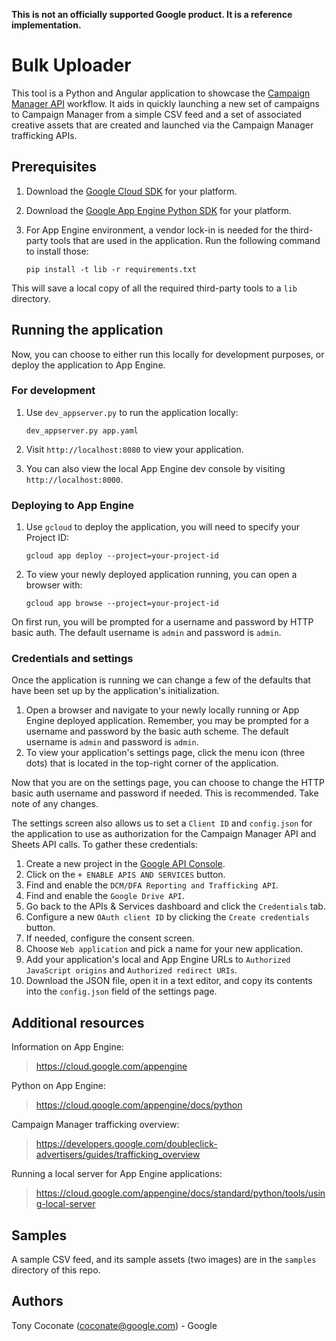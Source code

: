 **This is not an officially supported Google product. It is a reference implementation.**

# Bulk Uploader

This tool is a Python and Angular application to showcase the [Campaign Manager API](https://developers.google.com/doubleclick-advertisers) workflow. It aids in quickly launching a new set of campaigns to Campaign Manager from a simple CSV feed and a set of associated creative assets that are created and launched via the Campaign Manager trafficking APIs.

## Prerequisites

1.  Download the [Google Cloud SDK](https://cloud.google.com/storage/docs/gsutil_install) for your platform.
2.  Download the [Google App Engine Python SDK](https://cloud.google.com/appengine/downloads) for your platform.
3.  For App Engine environment, a vendor lock-in is needed for the third-party tools that are used in the application. Run the following command to install those:

        pip install -t lib -r requirements.txt

This will save a local copy of all the required third-party tools to a `lib` directory.

## Running the application

Now, you can choose to either run this locally for development purposes, or deploy the application to App Engine.

### For development

1.  Use `dev_appserver.py` to run the application locally:

        dev_appserver.py app.yaml

2.  Visit `http://localhost:8080` to view your application.
3.  You can also view the local App Engine dev console by visiting `http://localhost:8000`.

### Deploying to App Engine

1.  Use `gcloud` to deploy the application, you will need to specify your Project ID:

        gcloud app deploy --project=your-project-id

2.  To view your newly deployed application running, you can open a browser with:

        gcloud app browse --project=your-project-id

On first run, you will be prompted for a username and password by HTTP basic auth. The default username is `admin` and password is `admin`.

### Credentials and settings

Once the application is running we can change a few of the defaults that have been set up by the application's initialization.

1. Open a browser and navigate to your newly locally running or App Engine deployed application. Remember, you may be prompted for a username and password by the basic auth scheme. The default username is `admin` and password is `admin`.
2. To view your application's settings page, click the menu icon (three dots) that is located in the top-right corner of the application.

Now that you are on the settings page, you can choose to change the HTTP basic auth username and password if needed. This is recommended. Take note of any changes.

The settings screen also allows us to set a `Client ID` and `config.json` for the application to use as authorization for the Campaign Manager API and Sheets API calls. To gather these credentials:

1. Create a new project in the [Google API Console](https://console.developers.google.com).
2. Click on the `+ ENABLE APIS AND SERVICES` button.
3. Find and enable the `DCM/DFA Reporting and Trafficking API`.
4. Find and enable the `Google Drive API`.
5. Go back to the APIs & Services dashboard and click the `Credentials` tab.
6. Configure a new `OAuth client ID` by clicking the `Create credentials` button.
7. If needed, configure the consent screen.
8. Choose `Web application` and pick a name for your new application.
9. Add your application's local and App Engine URLs to `Authorized JavaScript origins` and `Authorized redirect URIs`.
10. Download the JSON file, open it in a text editor, and copy its contents into the `config.json` field of the settings page.

## Additional resources

Information on App Engine:

> https://cloud.google.com/appengine

Python on App Engine:

> https://cloud.google.com/appengine/docs/python

Campaign Manager trafficking overview:

> https://developers.google.com/doubleclick-advertisers/guides/trafficking_overview

Running a local server for App Engine applications:

> https://cloud.google.com/appengine/docs/standard/python/tools/using-local-server

## Samples

A sample CSV feed, and its sample assets (two images) are in the `samples` directory of this repo.

## Authors

Tony Coconate (coconate@google.com) - Google
